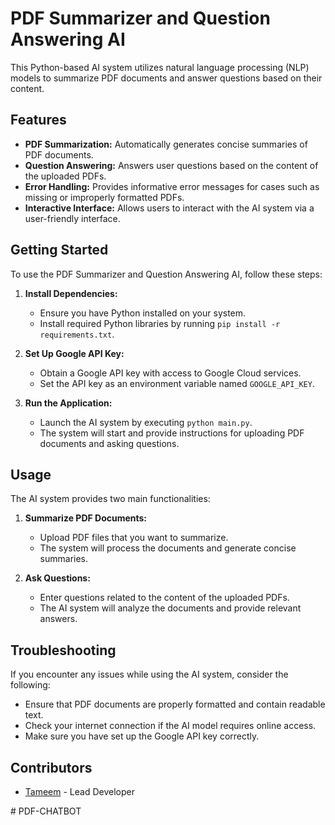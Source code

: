 # PDF Summarizer and Question Answering AI

This Python-based AI system utilizes natural language processing (NLP) models to summarize PDF documents and answer questions based on their content.

## Features

- **PDF Summarization:** Automatically generates concise summaries of PDF documents.
- **Question Answering:** Answers user questions based on the content of the uploaded PDFs.
- **Error Handling:** Provides informative error messages for cases such as missing or improperly formatted PDFs.
- **Interactive Interface:** Allows users to interact with the AI system via a user-friendly interface.

## Getting Started

To use the PDF Summarizer and Question Answering AI, follow these steps:

1. **Install Dependencies:**
   - Ensure you have Python installed on your system.
   - Install required Python libraries by running `pip install -r requirements.txt`.

2. **Set Up Google API Key:**
   - Obtain a Google API key with access to Google Cloud services.
   - Set the API key as an environment variable named `GOOGLE_API_KEY`.

3. **Run the Application:**
   - Launch the AI system by executing `python main.py`.
   - The system will start and provide instructions for uploading PDF documents and asking questions.

## Usage

The AI system provides two main functionalities:

1. **Summarize PDF Documents:**
   - Upload PDF files that you want to summarize.
   - The system will process the documents and generate concise summaries.

2. **Ask Questions:**
   - Enter questions related to the content of the uploaded PDFs.
   - The AI system will analyze the documents and provide relevant answers.

## Troubleshooting

If you encounter any issues while using the AI system, consider the following:

- Ensure that PDF documents are properly formatted and contain readable text.
- Check your internet connection if the AI model requires online access.
- Make sure you have set up the Google API key correctly.

## Contributors

- [Tameem](https://github.com/yourusername) - Lead Developer

#   P D F - C H A T B O T  
 